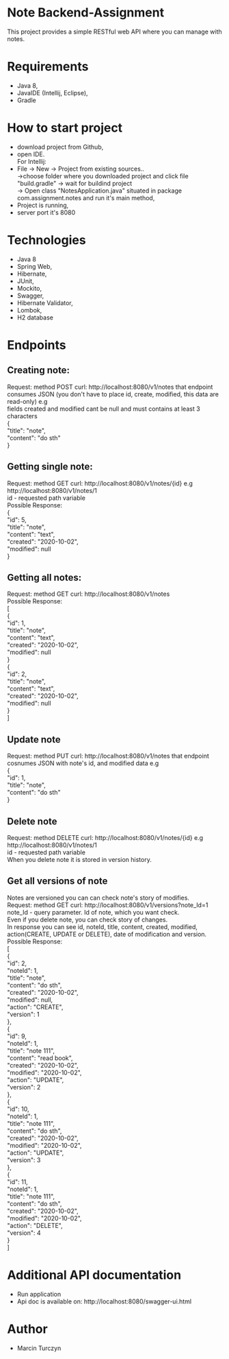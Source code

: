 # Note Backend-Assignment
This project provides a simple RESTful web API where you can manage with notes.
# Requirements
- Java 8,
- JavaIDE (Intellij, Eclipse),
- Gradle
# How to start project
- download project from Github,
- open IDE. <br />
 For Intellij:
- File -> New -> Project from existing sources..  <br />->choose folder where you downloaded project and click file "build.gradle"
  -> wait for buildind project  <br />-> Open class "NotesApplication.java" situated in package com.assignment.notes and run it's main method,
 - Project is running,
 - server port it's 8080
 
# Technologies
- Java 8
- Spring Web,
- Hibernate,
- JUnit,
- Mockito,
- Swagger,
- Hibernate Validator,
- Lombok,
- H2 database

# Endpoints
## Creating note:
Request: method POST curl: http://localhost:8080/v1/notes that endpoint consumes JSON (you don't have to place id, create, modified, this data are read-only) e.g<br />
fields created and modified cant be null and must contains at least 3 characters<br />
{	<br />
	"title": "note",<br />
	"content": "do sth"<br />
}<br />

## Getting single note:
Request: method GET curl: http://localhost:8080/v1/notes/{id} e.g http://localhost:8080/v1/notes/1<br />
id - requested path variable<br />
Possible Response:<br />
{<br />
    "id": 5,<br />
    "title": "note",<br />
    "content": "text",<br />
    "created": "2020-10-02",<br />
    "modified": null<br />
}<br />


## Getting all notes:
Request: method GET curl: http://localhost:8080/v1/notes<br />
Possible Response:<br />
[<br />
{<br />
    "id": 1,<br />
    "title": "note",<br />
    "content": "text",<br />
    "created": "2020-10-02",<br />
    "modified": null<br />
}<br />
{<br />
    "id": 2,<br />
    "title": "note",<br />
    "content": "text",<br />
    "created": "2020-10-02",<br />
    "modified": null<br />
}<br />]<br />

## Update note
Request: method PUT curl: http://localhost:8080/v1/notes that endpoint cosnumes JSON with note's id, and modified data e.g<br />
{	<br />
	"id": 1,<br />
	"title": "note",<br />
	"content": "do sth"<br />
}<br />

## Delete note
Request: method DELETE curl: http://localhost:8080/v1/notes/{id} e.g http://localhost:8080/v1/notes/1<br />
id - requested path variable<br />
When you delete note it is stored in version history.<br />


## Get all versions of note
Notes are versioned you can can check note's story of modifies.<br />
Request: method GET curl: http://localhost:8080/v1/versions?note_Id=1<br />
note_Id - query parameter. Id of note, which you want check.<br />
Even if you delete note, you can check story of changes.<br />
In response you can see id, noteId, title, content, created, modified, action(CREATE, UPDATE or DELETE), date of modification and version.<br />
Possible Response:<br />
[<br />
    {<br />
        "id": 2,<br />
        "noteId": 1,<br />
        "title": "note",<br />
        "content": "do sth",<br />
        "created": "2020-10-02",<br />
        "modified": null,<br />
        "action": "CREATE",<br />
        "version": 1<br />
    },<br />
    {<br />
        "id": 9,<br />
        "noteId": 1,<br />
        "title": "note 111",<br />
        "content": "read book",<br />
        "created": "2020-10-02",<br />
        "modified": "2020-10-02",<br />
        "action": "UPDATE",<br />
        "version": 2<br />
    },<br />
    {<br />
        "id": 10,<br />
        "noteId": 1,<br />
        "title": "note 111",<br />
        "content": "do sth",<br />
        "created": "2020-10-02",<br />
        "modified": "2020-10-02",<br />
        "action": "UPDATE",<br />
        "version": 3<br />
    },<br />
    {<br />
        "id": 11,<br />
        "noteId": 1,<br />
        "title": "note 111",<br />
        "content": "do sth",<br />
        "created": "2020-10-02",<br />
        "modified": "2020-10-02",<br />
        "action": "DELETE",<br />
        "version": 4<br />
    }<br />
]<br />


# Additional API documentation
- Run application
- Api doc is available on: http://localhost:8080/swagger-ui.html
# Author
- Marcin Turczyn
  

